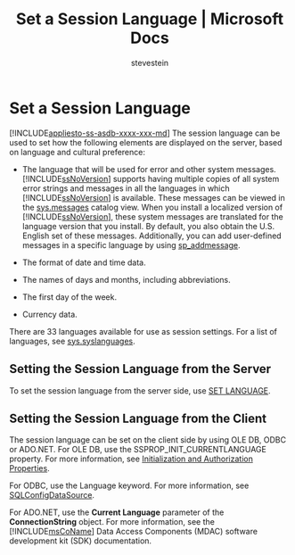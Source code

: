 ﻿---
title: "Set a Session Language | Microsoft Docs"
ms.custom: ""
ms.date: "03/16/2017"
ms.prod: "sql"
ms.prod_service: "database-engine, sql-database"
ms.service: ""
ms.component: "collations"
ms.reviewer: ""
ms.suite: "sql"
ms.technology: 
  - "database-engine"
ms.tgt_pltfrm: ""
ms.topic: "article"
helpviewer_keywords: 
  - "errors [SQL Server], international considerations"
  - "globalization [SQL Server], sessions"
  - "time [SQL Server]"
  - "sessions [SQL Server], languages"
  - "international considerations [SQL Server], sessions"
  - "dates [SQL Server], session languages"
  - "global considerations [SQL Server], sessions"
  - "client-side session language"
  - "time [SQL Server], session languages"
  - "messages [SQL Server], international considerations"
  - "server-side session language"
ms.assetid: de7f2c90-8f4f-4cfc-94cc-4933a7fd2bde
caps.latest.revision: 39
author: "stevestein"
ms.author: "sstein"
manager: "craigg"
monikerRange: "= azuresqldb-current || >= sql-server-2016 || = sqlallproducts-allversions"
---
# Set a Session Language
[!INCLUDE[appliesto-ss-asdb-xxxx-xxx-md](../../includes/appliesto-ss-asdb-xxxx-xxx-md.md)]
  The session language can be used to set how the following elements are displayed on the server, based on language and cultural preference:  
  
-   The language that will be used for error and other system messages. [!INCLUDE[ssNoVersion](../../includes/ssnoversion-md.md)] supports having multiple copies of all system error strings and messages in all the languages in which [!INCLUDE[ssNoVersion](../../includes/ssnoversion-md.md)] is available. These messages can be viewed in the [sys.messages](../../relational-databases/system-catalog-views/messages-for-errors-catalog-views-sys-messages.md) catalog view. When you install a localized version of [!INCLUDE[ssNoVersion](../../includes/ssnoversion-md.md)], these system messages are translated for the language version that you install. By default, you also obtain the U.S. English set of these messages. Additionally, you can add user-defined messages in a specific language by using [sp_addmessage](../../relational-databases/system-stored-procedures/sp-addmessage-transact-sql.md).  
  
-   The format of date and time data.  
  
-   The names of days and months, including abbreviations.  
  
-   The first day of the week.  
  
-   Currency data.  
  
 There are 33 languages available for use as session settings. For a list of languages, see [sys.syslanguages](../../relational-databases/system-compatibility-views/sys-syslanguages-transact-sql.md).  
  
## Setting the Session Language from the Server  
 To set the session language from the server side, use [SET LANGUAGE](../../t-sql/statements/set-language-transact-sql.md).  
  
## Setting the Session Language from the Client  
 The session language can be set on the client side by using OLE DB, ODBC or ADO.NET. For OLE DB, use the SSPROP_INIT_CURRENTLANGUAGE property. For more information, see [Initialization and Authorization Properties](../../relational-databases/native-client-ole-db-data-source-objects/initialization-and-authorization-properties.md).  
  
 For ODBC, use the Language keyword. For more information, see [SQLConfigDataSource](../../relational-databases/native-client-odbc-api/sqlconfigdatasource.md).  
  
 For ADO.NET, use the **Current Language** parameter of the **ConnectionString** object. For more information, see the [!INCLUDE[msCoName](../../includes/msconame-md.md)] Data Access Components (MDAC) software development kit (SDK) documentation.  
  
  
